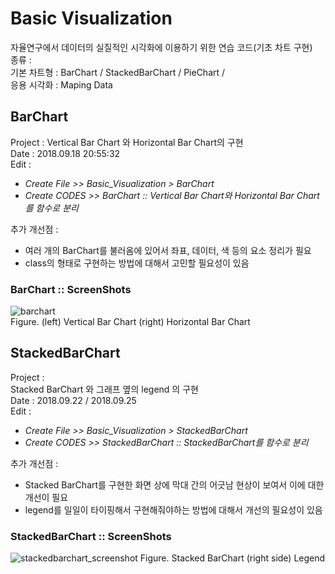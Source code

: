# Basic Visualization  
자율연구에서 데이터의 실질적인 시각화에 이용하기 위한 연습 코드(기초 차트 구현)    
종류 :   
기본 차트형 : BarChart / StackedBarChart / PieChart /  
응용 시각화 : Maping Data    

## BarChart  
Project : 
Vertical Bar Chart 와 Horizontal Bar Chart의 구현  
Date : 2018.09.18 20:55:32  
Edit :  
- *Create File >> Basic_Visualization > BarChart*  
- *Create CODES >> BarChart :: Vertical Bar Chart와 Horizontal Bar Chart를 함수로 분리*   

추가 개선점 :  
- 여러 개의 BarChart를 불러옴에 있어서 좌표, 데이터, 색 등의 요소 정리가 필요   
- class의 형태로 구현하는 방법에 대해서 고민할 필요성이 있음  

### BarChart :: ScreenShots  
![barchart](https://user-images.githubusercontent.com/42968884/45685605-caf60c80-bb84-11e8-85b3-966c4d0e19fa.JPG)  
Figure. (left) Vertical Bar Chart (right) Horizontal Bar Chart  

## StackedBarChart  
Project :  
Stacked BarChart 와 그래프 옆의 legend 의 구현  
Date : 2018.09.22 / 2018.09.25  
Edit :   
- *Create File >> Basic_Visualization > StackedBarChart*  
- *Create CODES >> StackedBarChart :: StackedBarChart를 함수로 분리*  

추가 개선점 :  
- Stacked BarChart를 구현한 화면 상에 막대 간의 어긋남 현상이 보여서 이에 대한 개선이 필요  
- legend를 일일이 타이핑해서 구현해줘야하는 방법에 대해서 개선의 필요성이 있음  

### StackedBarChart :: ScreenShots  
![stackedbarchart_screenshot](https://user-images.githubusercontent.com/42968884/46016736-82080000-c110-11e8-8b9e-6a9d084fb89d.JPG)
Figure. Stacked BarChart (right side) Legend  
